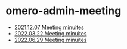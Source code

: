 # omero-admin-meeting

* [2021.12.07 Meeting minuites](https://github.com/DrKenHo-crick/omero-admin-meeting/blob/main/omero-admin-meeting-20211207.md)
* [2022.03.22 Meeting minuites](https://github.com/DrKenHo-crick/omero-admin-meeting/blob/main/OMERO%20Admin%20meeting%20-%2022%20March%202022.md)
* [2022.06.29 Meeting minuites](https://github.com/DrKenHo-crick/omero-admin-meeting/blob/main/OMERO%20admin%20meeting%20-%2029%20June%202022.md)
